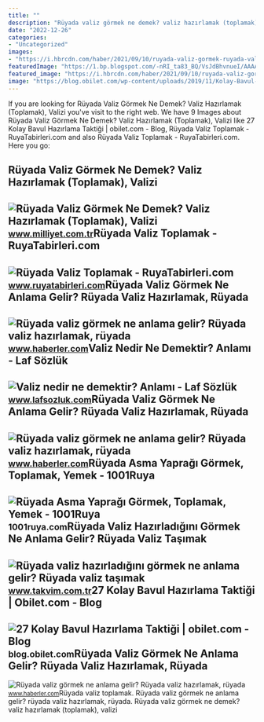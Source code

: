 ```yaml
---
title: ""
description: "Rüyada valiz görmek ne demek? valiz hazırlamak (toplamak), valizi"
date: "2022-12-26"
categories:
- "Uncategorized"
images:
- "https://i.hbrcdn.com/haber/2021/09/10/ruyada-valiz-gormek-ruyada-valiz-hazirlamak-14387079_1213_m.jpg"
featuredImage: "https://1.bp.blogspot.com/-nRI_ta83_BQ/VsJdBhvnueI/AAAAAAAAdOk/znrvnpZrpGk/s1600/valiz.jpg"
featured_image: "https://i.hbrcdn.com/haber/2021/09/10/ruyada-valiz-gormek-ruyada-valiz-hazirlamak-14387079_3809_amp.jpg"
image: "https://blog.obilet.com/wp-content/uploads/2019/11/Kolay-Bavul-Hazırlama-2.jpg"
---
```


If you are looking for Rüyada Valiz Görmek Ne Demek? Valiz Hazırlamak (Toplamak), Valizi you've visit to the right web. We have 9 Images about Rüyada Valiz Görmek Ne Demek? Valiz Hazırlamak (Toplamak), Valizi like 27 Kolay Bavul Hazırlama Taktiği | obilet.com - Blog, Rüyada Valiz Toplamak - RuyaTabirleri.com and also Rüyada Valiz Toplamak - RuyaTabirleri.com. Here you go:

Rüyada Valiz Görmek Ne Demek? Valiz Hazırlamak (Toplamak), Valizi
-----------------------------------------------------------------

 ![Rüyada Valiz Görmek Ne Demek? Valiz Hazırlamak (Toplamak), Valizi](https://image.milimaj.com/i/milliyet/75/0x410/5f45966a55427f1d949f2111.jpg) <small>www.milliyet.com.tr</small>Rüyada Valiz Toplamak - RuyaTabirleri.com
-----------------------------------------

 ![Rüyada Valiz Toplamak - RuyaTabirleri.com](https://www.ruyatabirleri.com/wp-content/uploads/valiz-toplamak.jpg) <small>www.ruyatabirleri.com</small>Rüyada Valiz Görmek Ne Anlama Gelir? Rüyada Valiz Hazırlamak, Rüyada
--------------------------------------------------------------------

 ![Rüyada valiz görmek ne anlama gelir? Rüyada valiz hazırlamak, rüyada](https://i.hbrcdn.com/haber/2021/09/10/ruyada-valiz-gormek-ruyada-valiz-hazirlamak-14387079_3504_m.jpg) <small>www.haberler.com</small>Valiz Nedir Ne Demektir? Anlamı - Laf Sözlük
--------------------------------------------

 ![Valiz nedir ne demektir? Anlamı - Laf Sözlük](https://1.bp.blogspot.com/-nRI_ta83_BQ/VsJdBhvnueI/AAAAAAAAdOk/znrvnpZrpGk/s1600/valiz.jpg) <small>www.lafsozluk.com</small>Rüyada Valiz Görmek Ne Anlama Gelir? Rüyada Valiz Hazırlamak, Rüyada
--------------------------------------------------------------------

 ![Rüyada valiz görmek ne anlama gelir? Rüyada valiz hazırlamak, rüyada](https://i.hbrcdn.com/haber/2021/09/10/ruyada-valiz-gormek-ruyada-valiz-hazirlamak-14387079_1213_m.jpg) <small>www.haberler.com</small>Rüyada Asma Yaprağı Görmek, Toplamak, Yemek - 1001Ruya
------------------------------------------------------

 ![Rüyada Asma Yaprağı Görmek, Toplamak, Yemek - 1001Ruya](https://1001ruya.com/wp-content/uploads/Ruyada-Asma-Yapragi-Gormek-asma-yapragi-toplamak-yemek-diyanet-1024x576.jpg) <small>1001ruya.com</small>Rüyada Valiz Hazırladığını Görmek Ne Anlama Gelir? Rüyada Valiz Taşımak
-----------------------------------------------------------------------

 ![Rüyada valiz hazırladığını görmek ne anlama gelir? Rüyada valiz taşımak](https://iatkv.tmgrup.com.tr/450142/0/0/0/0/0/0?u=https:%2f%2fitkv.tmgrup.com.tr%2f2022%2f06%2f27%2fruyada-valiz-hazirladigini-gormek-ne-anlama-gelir-ruyada-valiz-tasimak-toplamak-kaybetmek-anlami-ve-yorumu-ned-1656320145626.jpeg&mw=616) <small>www.takvim.com.tr</small>27 Kolay Bavul Hazırlama Taktiği | Obilet.com - Blog
----------------------------------------------------

 ![27 Kolay Bavul Hazırlama Taktiği | obilet.com - Blog](https://blog.obilet.com/wp-content/uploads/2019/11/Kolay-Bavul-Hazırlama-2.jpg) <small>blog.obilet.com</small>Rüyada Valiz Görmek Ne Anlama Gelir? Rüyada Valiz Hazırlamak, Rüyada
--------------------------------------------------------------------

 ![Rüyada valiz görmek ne anlama gelir? Rüyada valiz hazırlamak, rüyada](https://i.hbrcdn.com/haber/2021/09/10/ruyada-valiz-gormek-ruyada-valiz-hazirlamak-14387079_3809_amp.jpg) <small>www.haberler.com</small>Rüyada valiz toplamak. Rüyada valiz görmek ne anlama gelir? rüyada valiz hazırlamak, rüyada. Rüyada valiz görmek ne demek? valiz hazırlamak (toplamak), valizi
